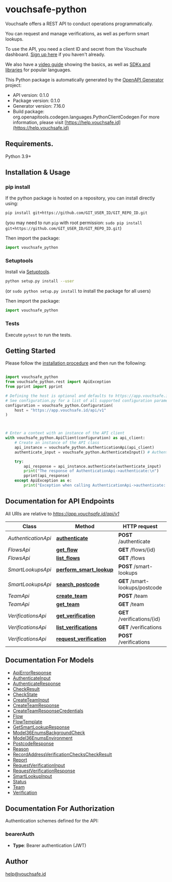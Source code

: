 # vouchsafe-python
Vouchsafe offers a REST API to conduct operations programmatically.

You can request and manage verifications, as well as perform smart lookups.

To use the API, you need a client ID and secret from the Vouchsafe dashboard. [Sign up here](https://app.vouchsafe.id/) if you haven't already.

We also have a [video guide](https://www.youtube.com/playlist?list=PLx6V6SSTMuF_ZNWBPnysvwmdIwboLViE8) showing the basics, as well as [SDKs and libraries](https://help.vouchsafe.id/en/articles/12026847-vouchsafe-sdks-and-libraries) for popular languages.

This Python package is automatically generated by the [OpenAPI Generator](https://openapi-generator.tech) project:

- API version: 0.1.0
- Package version: 0.1.0
- Generator version: 7.16.0
- Build package: org.openapitools.codegen.languages.PythonClientCodegen
For more information, please visit [https://help.vouchsafe.id](https://help.vouchsafe.id)

## Requirements.

Python 3.9+

## Installation & Usage
### pip install

If the python package is hosted on a repository, you can install directly using:

```sh
pip install git+https://github.com/GIT_USER_ID/GIT_REPO_ID.git
```
(you may need to run `pip` with root permission: `sudo pip install git+https://github.com/GIT_USER_ID/GIT_REPO_ID.git`)

Then import the package:
```python
import vouchsafe_python
```

### Setuptools

Install via [Setuptools](http://pypi.python.org/pypi/setuptools).

```sh
python setup.py install --user
```
(or `sudo python setup.py install` to install the package for all users)

Then import the package:
```python
import vouchsafe_python
```

### Tests

Execute `pytest` to run the tests.

## Getting Started

Please follow the [installation procedure](#installation--usage) and then run the following:

```python

import vouchsafe_python
from vouchsafe_python.rest import ApiException
from pprint import pprint

# Defining the host is optional and defaults to https://app.vouchsafe.id/api/v1
# See configuration.py for a list of all supported configuration parameters.
configuration = vouchsafe_python.Configuration(
    host = "https://app.vouchsafe.id/api/v1"
)



# Enter a context with an instance of the API client
with vouchsafe_python.ApiClient(configuration) as api_client:
    # Create an instance of the API class
    api_instance = vouchsafe_python.AuthenticationApi(api_client)
    authenticate_input = vouchsafe_python.AuthenticateInput() # AuthenticateInput | 

    try:
        api_response = api_instance.authenticate(authenticate_input)
        print("The response of AuthenticationApi->authenticate:\n")
        pprint(api_response)
    except ApiException as e:
        print("Exception when calling AuthenticationApi->authenticate: %s\n" % e)

```

## Documentation for API Endpoints

All URIs are relative to *https://app.vouchsafe.id/api/v1*

Class | Method | HTTP request | Description
------------ | ------------- | ------------- | -------------
*AuthenticationApi* | [**authenticate**](docs/AuthenticationApi.md#authenticate) | **POST** /authenticate | 
*FlowsApi* | [**get_flow**](docs/FlowsApi.md#get_flow) | **GET** /flows/{id} | 
*FlowsApi* | [**list_flows**](docs/FlowsApi.md#list_flows) | **GET** /flows | 
*SmartLookupsApi* | [**perform_smart_lookup**](docs/SmartLookupsApi.md#perform_smart_lookup) | **POST** /smart-lookups | 
*SmartLookupsApi* | [**search_postcode**](docs/SmartLookupsApi.md#search_postcode) | **GET** /smart-lookups/postcode | 
*TeamApi* | [**create_team**](docs/TeamApi.md#create_team) | **POST** /team | 
*TeamApi* | [**get_team**](docs/TeamApi.md#get_team) | **GET** /team | 
*VerificationsApi* | [**get_verification**](docs/VerificationsApi.md#get_verification) | **GET** /verifications/{id} | 
*VerificationsApi* | [**list_verifications**](docs/VerificationsApi.md#list_verifications) | **GET** /verifications | 
*VerificationsApi* | [**request_verification**](docs/VerificationsApi.md#request_verification) | **POST** /verifications | 


## Documentation For Models

 - [ApiErrorResponse](docs/ApiErrorResponse.md)
 - [AuthenticateInput](docs/AuthenticateInput.md)
 - [AuthenticateResponse](docs/AuthenticateResponse.md)
 - [CheckResult](docs/CheckResult.md)
 - [CheckState](docs/CheckState.md)
 - [CreateTeamInput](docs/CreateTeamInput.md)
 - [CreateTeamResponse](docs/CreateTeamResponse.md)
 - [CreateTeamResponseCredentials](docs/CreateTeamResponseCredentials.md)
 - [Flow](docs/Flow.md)
 - [FlowTemplate](docs/FlowTemplate.md)
 - [GetSmartLookupResponse](docs/GetSmartLookupResponse.md)
 - [Model36EnumsBackgroundCheck](docs/Model36EnumsBackgroundCheck.md)
 - [Model36EnumsEnvironment](docs/Model36EnumsEnvironment.md)
 - [PostcodeResponse](docs/PostcodeResponse.md)
 - [Reason](docs/Reason.md)
 - [RecordAddressVerificationChecksCheckResult](docs/RecordAddressVerificationChecksCheckResult.md)
 - [Report](docs/Report.md)
 - [RequestVerificationInput](docs/RequestVerificationInput.md)
 - [RequestVerificationResponse](docs/RequestVerificationResponse.md)
 - [SmartLookupInput](docs/SmartLookupInput.md)
 - [Status](docs/Status.md)
 - [Team](docs/Team.md)
 - [Verification](docs/Verification.md)


<a id="documentation-for-authorization"></a>
## Documentation For Authorization


Authentication schemes defined for the API:
<a id="bearerAuth"></a>
### bearerAuth

- **Type**: Bearer authentication (JWT)


## Author

help@vouchsafe.id


